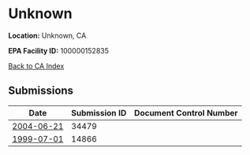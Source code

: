 # Unknown

**Location:** Unknown, CA

**EPA Facility ID:** 100000152835

[Back to CA Index](../../index.md)

## Submissions

| Date | Submission ID | Document Control Number |
|------|--------------|-------------------------|
| [2004-06-21](submissions/34479.md) | 34479 |  |
| [1999-07-01](submissions/14866.md) | 14866 |  |

